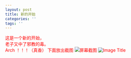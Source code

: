```yaml
---
layout: post
title: 新的开始
categories: ''
tags: ''
---
```

<font color="red">这是一个新的开始，  <br>
老子又中了邪教的毒。  
Arch ！！！（真香）<font> 
下面放出截图 
![屏幕截图](https://raw.githubusercontent.com/justforheart/spiders/gh-pages/img/2018-12-01-18-40-12.png) 
![Image Title](https://i.meizitu.net/thumbs/2018/11/160037_25b42_236.jpg)